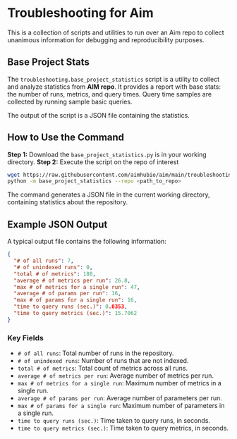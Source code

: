 # Troubleshooting for Aim

This is a collection of scripts and utilities to run over an Aim repo to collect unanimous information for debugging and reproducibility purposes.

## Base Project Stats

The `troubleshooting.base_project_statistics` script is a utility to collect and analyze statistics from **AIM repo**.
It provides a report with base stats: the number of runs, metrics, and query times.
Query time samples are collected by running sample basic queries.

The output of the script is a JSON file containing the statistics.

## How to Use the Command

**Step 1:** Download the `base_project_statistics.py` is in your working directory.
**Step 2:** Execute the script on the repo of interest

```bash
wget https://raw.githubusercontent.com/aimhubio/aim/main/troubleshooting/base_project_statistics.py
python -m base_project_statistics --repo <path_to_repo>

```
The command generates a JSON file in the current working directory, containing statistics about the repository.

## Example JSON Output

A typical output file contains the following information:

```json
{
  "# of all runs": 7,
  "# of unindexed runs": 0,
  "total # of metrics": 188,
  "average # of metrics per run": 26.8,
  "max # of metrics for a single run": 47,
  "average # of params per run": 16,
  "max # of params for a single run": 16,
  "time to query runs (sec.)": 0.0353,
  "time to query metrics (sec.)": 15.7062
}
```

### Key Fields

- `# of all runs`: Total number of runs in the repository.
- `# of unindexed runs`: Number of runs that are not indexed.
- `total # of metrics`: Total count of metrics across all runs.
- `average # of metrics per run`: Average number of metrics per run.
- `max # of metrics for a single run`: Maximum number of metrics in a single run.
- `average # of params per run`: Average number of parameters per run.
- `max # of params for a single run`: Maximum number of parameters in a single run.
- `time to query runs (sec.)`: Time taken to query runs, in seconds.
- `time to query metrics (sec.)`: Time taken to query metrics, in seconds.
